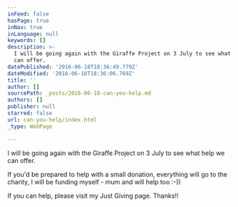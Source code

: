 ```yaml
---
inFeed: false
hasPage: true
inNav: true
inLanguage: null
keywords: []
description: >-
  I will be going again with the Giraffe Project on 3 July to see what help we
  can offer.
datePublished: '2016-06-18T18:36:49.779Z'
dateModified: '2016-06-18T18:36:06.769Z'
title: ''
author: []
sourcePath: _posts/2016-06-18-can-you-help.md
authors: []
publisher: null
starred: false
url: can-you-help/index.html
_type: WebPage

---
```

I will be going again with the Giraffe Project on 3 July to see what help we can offer.

If you'd be prepared to help with a small donation, everything will go to the charity, I will be funding myself - mum and will help too :-))

If you can help, please visit my Just Giving page. Thanks!!